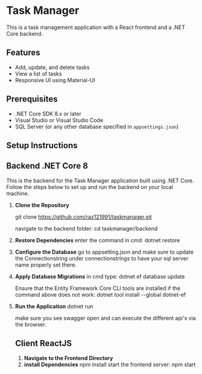 # Task Manager

This is a task management application with a React frontend and a .NET Core backend.

## Features

- Add, update, and delete tasks
- View a list of tasks
- Responsive UI using Material-UI

## Prerequisites

- .NET Core SDK 8.x or later
- Visual Studio or Visual Studio Code
- SQL Server (or any other database specified in `appsettings.json`)

## Setup Instructions
## Backend .NET Core 8

This is the backend for the Task Manager application built using .NET Core. Follow the steps below to set up and run the backend on your local machine.


1. **Clone the Repository**

   git clone https://github.com/raz121991/taskmanager.git
   
   navigate to the backend folder:
   cd taskmanager/backend

 3. **Restore Dependencies**
enter the command in cmd:
dotnet restore
4. **Configure the Database**
   go to appsetting.json and make sure to update the Connectionstring  under connectionstrings to have your sql server name properly set there.
5. **Apply Database Migrations**
   in cmd type:  dotnet ef database update
   
   Ensure that the Entity Framework Core CLI tools are installed if the command above does not work:
  dotnet tool install --global dotnet-ef
6. **Run the Application**
   dotnet run

   make sure you see swagger open and can execute the different api's via the browser.

   ## Client ReactJS

   1. **Navigate to the Frontend Directory**
   2. **install Dependencies**
      npm install
   start the frontend server:
     npm start
   
